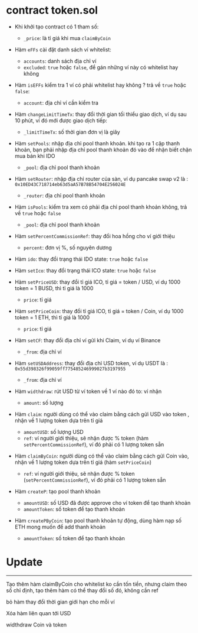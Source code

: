 # contract token.sol
- Khi khởi tạo contract có 1 tham số: 
    + `_price`: là tỉ giá khi mua `claimByCoin`


- Hàm `eFFs` cài đặt danh sách ví whitelist:
    + `accounts`: danh sách địa chỉ ví
    + `excluded`: `true` hoặc `false`, để gán những ví này có whitelist hay không


- Hàm `isEFFs` kiểm tra 1 ví có phải whitelist hay không ? trả về `true` hoặc `false`:
    + `account`: địa chỉ ví cần kiểm tra


- Hàm `changeLimitTimeTx`: thay đổi thời gian tối thiểu giao dịch, ví dụ sau 10 phút, ví đó mới được giao dịch tiếp:
    + `_limitTimeTx`: số thời gian đơn vị là giây


- Hàm `setPools`: nhập địa chỉ pool thanh khoản. khi tạo ra 1 cặp thanh khoản, bạn phải nhập địa chỉ pool thanh khoản đó vào để nhận biết chặn mua bán khi IDO 
    + `_pool`: địa chỉ pool thanh khoản


- Hàm `setRouter`: nhập địa chỉ router của sàn, ví dụ pancake swap v2 là : `0x10ED43C718714eb63d5aA57B78B54704E256024E` 
    + `_router`: địa chỉ pool thanh khoản


- Hàm `isPools`: kiểm tra xem có phải địa chỉ pool thanh khoản không, trả về `true` hoặc `false` 
    + `_pool`: địa chỉ pool thanh khoản


- Hàm `setPercentCommissionRef`: thay đổi hoa hồng cho ví giới thiệu 
    + `percent`: đơn vị %, số nguyên dương


- Hàm `ido`: thay đổi trạng thái IDO state: `true` hoặc `false`


- Hàm `setIco`: thay đổi trạng thái ICO state: `true` hoặc `false`


- Hàm `setPriceUSD`: thay đổi tỉ giá ICO, tỉ giá = token / USD, ví dụ 1000 token = 1 BUSD, thì tỉ giá là 1000 
    + `price`: tỉ giá


- Hàm `setPriceCoin`: thay đổi tỉ giá ICO, tỉ giá = token / Coin, ví dụ 1000 token = 1 ETH, thì tỉ giá là 1000 
    + `price`: tỉ giá


- Hàm `setCF`: thay đổi địa chỉ ví gửi khi Claim, ví dụ ví Binance 
    + `_from`: địa chỉ ví


- Hàm `setUSDAddress`: thay đổi địa chỉ USD token, ví dụ USDT là : `0x55d398326f99059ff775485246999027b3197955` 
    + `_from`: địa chỉ ví


- Hàm `widthdraw`: rút USD từ ví token về 1 ví nào đó to: ví nhận 
    + `amount`: số lượng


- Hàm `claim`: người dùng có thể vào claim bằng cách gửi USD vào token , nhận về 1 lượng token dựa trên tỉ giá 
    + `amountUSD`: số lượng USD 
    + `ref`: ví người giới thiệu, sẽ nhận được % token (hàm `setPercentCommissionRef`), ví đó phải có 1 lượng token sẵn


- Hàm `claimByCoin`: người dùng có thể vào claim bằng cách gửi Coin vào, nhận về 1 lượng token dựa trên tỉ giá (hàm `setPriceCoin`)
    + `ref`: ví người giới thiệu, sẽ nhận được % token (`setPercentCommissionRef`), ví đó phải có 1 lượng token sẵn


- Hàm `createP`: tạo pool thanh khoản 
    + `amountUSD`: số USD đã được approve cho ví token để tạo thanh khoản 
    + `amountToken`: số token để tạo thanh khoản


- Hàm `createPByCoin`: tạo pool thanh khoản tự động, dùng hàm nạp số ETH mong muốn để add thanh khoản
    + `amountToken`: số token để tạo thanh khoản


# Update

-------
Tạo thêm hàm  claimByCoin cho whitelist ko cần tốn tiền, nhưng claim theo số chỉ định, tạo thêm hàm có thể thay đổi số đó, không cần ref

bỏ hàm thay đổi thời gian giới hạn cho mỗi ví 

Xóa hàm liên quan tới USD

widthdraw Coin và token
